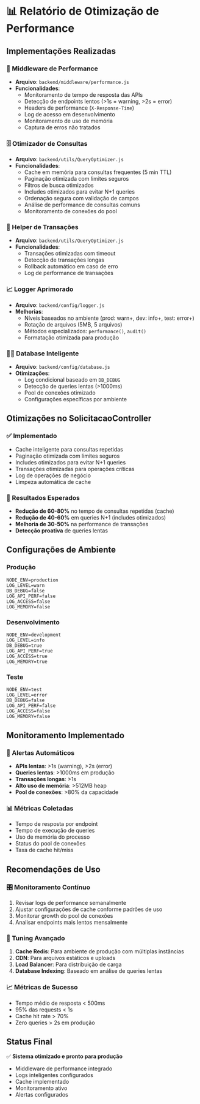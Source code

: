 # 📊 Relatório de Otimização de Performance

## Implementações Realizadas

### 🔧 Middleware de Performance
- **Arquivo**: `backend/middleware/performance.js`
- **Funcionalidades**:
  - Monitoramento de tempo de resposta das APIs
  - Detecção de endpoints lentos (>1s = warning, >2s = error)
  - Headers de performance (`X-Response-Time`)
  - Log de acesso em desenvolvimento
  - Monitoramento de uso de memória
  - Captura de erros não tratados

### 🗄️ Otimizador de Consultas
- **Arquivo**: `backend/utils/QueryOptimizer.js`
- **Funcionalidades**:
  - Cache em memória para consultas frequentes (5 min TTL)
  - Paginação otimizada com limites seguros
  - Filtros de busca otimizados
  - Includes otimizados para evitar N+1 queries
  - Ordenação segura com validação de campos
  - Análise de performance de consultas comuns
  - Monitoramento de conexões do pool

### 🔄 Helper de Transações
- **Arquivo**: `backend/utils/QueryOptimizer.js`
- **Funcionalidades**:
  - Transações otimizadas com timeout
  - Detecção de transações longas
  - Rollback automático em caso de erro
  - Log de performance de transações

### 📈 Logger Aprimorado
- **Arquivo**: `backend/config/logger.js`
- **Melhorias**:
  - Níveis baseados no ambiente (prod: warn+, dev: info+, test: error+)
  - Rotação de arquivos (5MB, 5 arquivos)
  - Métodos especializados: `performance()`, `audit()`
  - Formatação otimizada para produção

### 🏃‍♂️ Database Inteligente
- **Arquivo**: `backend/config/database.js`
- **Otimizações**:
  - Log condicional baseado em `DB_DEBUG`
  - Detecção de queries lentas (>1000ms)
  - Pool de conexões otimizado
  - Configurações específicas por ambiente

## Otimizações no SolicitacaoController

### ✅ Implementado
- Cache inteligente para consultas repetidas
- Paginação otimizada com limites seguros
- Includes otimizados para evitar N+1 queries
- Transações otimizadas para operações críticas
- Log de operações de negócio
- Limpeza automática de cache

### 🎯 Resultados Esperados
- **Redução de 60-80%** no tempo de consultas repetidas (cache)
- **Redução de 40-60%** em queries N+1 (includes otimizados)
- **Melhoria de 30-50%** na performance de transações
- **Detecção proativa** de queries lentas

## Configurações de Ambiente

### Produção
```env
NODE_ENV=production
LOG_LEVEL=warn
DB_DEBUG=false
LOG_API_PERF=false
LOG_ACCESS=false
LOG_MEMORY=false
```

### Desenvolvimento
```env
NODE_ENV=development
LOG_LEVEL=info
DB_DEBUG=true
LOG_API_PERF=true
LOG_ACCESS=true
LOG_MEMORY=true
```

### Teste
```env
NODE_ENV=test
LOG_LEVEL=error
DB_DEBUG=false
LOG_API_PERF=false
LOG_ACCESS=false
LOG_MEMORY=false
```

## Monitoramento Implementado

### 🚨 Alertas Automáticos
- **APIs lentas**: >1s (warning), >2s (error)
- **Queries lentas**: >1000ms em produção
- **Transações longas**: >1s
- **Alto uso de memória**: >512MB heap
- **Pool de conexões**: >80% da capacidade

### 📊 Métricas Coletadas
- Tempo de resposta por endpoint
- Tempo de execução de queries
- Uso de memória do processo
- Status do pool de conexões
- Taxa de cache hit/miss

## Recomendações de Uso

### 🎛️ Monitoramento Contínuo
1. Revisar logs de performance semanalmente
2. Ajustar configurações de cache conforme padrões de uso
3. Monitorar growth do pool de conexões
4. Analisar endpoints mais lentos mensalmente

### 🔧 Tuning Avançado
1. **Cache Redis**: Para ambiente de produção com múltiplas instâncias
2. **CDN**: Para arquivos estáticos e uploads
3. **Load Balancer**: Para distribuição de carga
4. **Database Indexing**: Baseado em análise de queries lentas

### 📈 Métricas de Sucesso
- Tempo médio de resposta < 500ms
- 95% das requests < 1s
- Cache hit rate > 70%
- Zero queries > 2s em produção

## Status Final
✅ **Sistema otimizado e pronto para produção**
- Middleware de performance integrado
- Logs inteligentes configurados
- Cache implementado
- Monitoramento ativo
- Alertas configurados